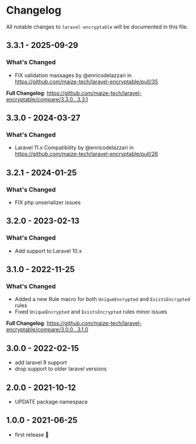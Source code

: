 # Changelog

All notable changes to `laravel-encryptable` will be documented in this file.

## 3.3.1 - 2025-09-29

### What's Changed

* FIX validation massages by @enricodelazzari in https://github.com/maize-tech/laravel-encryptable/pull/35

**Full Changelog**: https://github.com/maize-tech/laravel-encryptable/compare/3.3.0...3.3.1

## 3.3.0 - 2024-03-27

### What's Changed

* Laravel 11.x Compatibility by @enricodelazzari in https://github.com/maize-tech/laravel-encryptable/pull/26

## 3.2.1 - 2024-01-25

### What's Changed

* FIX php unserializer issues

## 3.2.0 - 2023-02-13

### What's Changed

- Add support to Laravel 10.x

## 3.1.0 - 2022-11-25

### What's Changed

- Added a new Rule macro for both `UniqueEncrypted` and `ExistsEncrypted` rules
- Fixed `UniqueEncrypted` and `ExistsEncrypted` rules minor issues

**Full Changelog**: https://github.com/maize-tech/laravel-encryptable/compare/3.0.0...3.1.0

## 3.0.0 - 2022-02-15

- add laravel 9 support
- drop support to older laravel versions

## 2.0.0 - 2021-10-12

- UPDATE package namespace

## 1.0.0 - 2021-06-25

- first release 🚀
